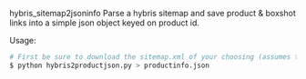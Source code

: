 hybris_sitemap2jsoninfo
Parse a hybris sitemap and save product & boxshot links into a simple json object keyed on product id.

Usage:
```bash
# First be sure to download the sitemap.xml of your choosing (assumes to _data/sitemap.xml)
$ python hybris2productjson.py > productinfo.json
